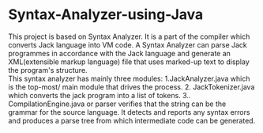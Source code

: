 # Syntax-Analyzer-using-Java
This project is based on Syntax Analyzer. It is a part of the compiler which 
converts Jack language into VM code. A Syntax Analyzer can parse Jack 
programmes in accordance with the Jack language and generate an 
XML(extensible markup language) file that uses marked-up text to display the 
program's structure.<br>
This syntax analyzer has mainly three modules:
   1.JackAnalyzer.java which is the top-most/ main module that drives the process.
   2. JackTokenizer.java which converts the jack program into a list of tokens.
   3.. CompilationEngine.java or parser verifies that the string can be the grammar for 
the source language. It detects and reports any syntax errors and produces a 
parse tree from which intermediate code can be generated.
   
